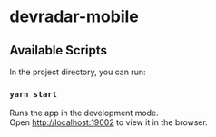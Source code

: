 # devradar-mobile

## Available Scripts

In the project directory, you can run:

### `yarn start`

Runs the app in the development mode.<br />
Open [http://localhost:19002](http://localhost:19002) to view it in the browser.
